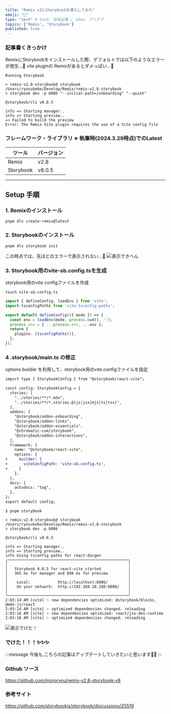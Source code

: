 ```yaml
---
title: "Remix v2にStorybookを導入してみた"
emoji: "🐥"
type: "tech" # tech: 技術記事 / idea: アイデア
topics: ['Remix', 'Storybook']
published: true
---
```


### 記事書くきっかけ

RemixにStorybookをインストールした際、デフォルトでは以下のようなエラーが発生...🤯
vite pluginの Remixがあるとダメっぽい...🤔

```shell
Running Storybook

> remix-v2.8-storybook@ storybook /Users/ryosukebe/Develop/Remix/remix-v2.8-storybook
> storybook dev -p 6006 "--initial-path=/onboarding" "--quiet"

@storybook/cli v8.0.5

info => Starting manager..
info => Starting preview..
=> Failed to build the preview
Error: The Remix Vite plugin requires the use of a Vite config file
```


### フレームワーク・ライブラリ ※ 執筆時(2024.3.29時点)でのLatest

| ツール     | バージョン |
|------------|------------|
| Remix     | v2.8       |
| Storybook | v8.0.5     |

---

## Setup 手順

### 1. Remixのインストール

```shell
pnpm dlx create-remix@latest
```

### 2. Storybookのインストール

```shell
pnpm dlx storybook init 
```

この時点では、先ほどのエラーで表示されない...🥺
![表示できへん](https://storage.googleapis.com/zenn-user-upload/a5f779be47b4-20240329.jpeg)


### 3. Storybook用のvite-sb.config.tsを生成

storybook用のvite configファイルを作成

```shell
touch vite-sb.config.ts
```

```typescript:vite-sb.config.ts
import { defineConfig, loadEnv } from 'vite';
import tsconfigPaths from 'vite-tsconfig-paths';

export default defineConfig(({ mode }) => {
  const env = loadEnv(mode, process.cwd(), '');
  process.env = { ...process.env, ...env };
  return {
    plugins: [tsconfigPaths()],
  };
});
```

### 4 .storybook/main.ts の修正

options builder を利用して、storybook用のvite.configファイルを指定

```diff typescript:main.ts
import type { StorybookConfig } from "@storybook/react-vite";

const config: StorybookConfig = {
  stories: [
    "../stories/**/*.mdx",
    "../stories/**/*.stories.@(js|jsx|mjs|ts|tsx)",
  ],
  addons: [
    "@storybook/addon-onboarding",
    "@storybook/addon-links",
    "@storybook/addon-essentials",
    "@chromatic-com/storybook",
    "@storybook/addon-interactions",
  ],
  framework: {
    name: "@storybook/react-vite",
    options: {
+     builder: {
+       viteConfigPath: 'vite-sb.config.ts',
+     }
    },
  },
  docs: {
    autodocs: "tag",
  },
};
export default config;

```

```shell
$ pnpm storybook         

> remix-v2.8-storybook@ storybook /Users/ryosukebe/Develop/Remix/remix-v2.8-storybook
> storybook dev -p 6006

@storybook/cli v8.0.5

info => Starting manager..
info => Starting preview..
info Using tsconfig paths for react-docgen
╭─────────────────────────────────────────────────────╮
│                                                     │
│   Storybook 8.0.5 for react-vite started            │
│   365 ms for manager and 898 ms for preview         │
│                                                     │
│    Local:            http://localhost:6006/         │
│    On your network:  http://192.168.10.108:6006/    │
│                                                     │
╰─────────────────────────────────────────────────────╯
2:03:14 AM [vite] ✨ new dependencies optimized: @storybook/blocks, @mdx-js/react
2:03:14 AM [vite] ✨ optimized dependencies changed. reloading
2:03:16 AM [vite] ✨ new dependencies optimized: react/jsx-dev-runtime
2:03:16 AM [vite] ✨ optimized dependencies changed. reloading
```

![表示でけた！](https://storage.googleapis.com/zenn-user-upload/b9ca0e41cc19-20240329.jpeg)

### でけた！！！✨✨✨

:::message
今後も,こちらの記事はアップデートしていきたいと思います🧑‍💻
:::

### Github ソース
https://github.com/mororyou/remix-v2.8-storybook-v8

### 参考サイト

https://github.com/storybookjs/storybook/discussions/25519
